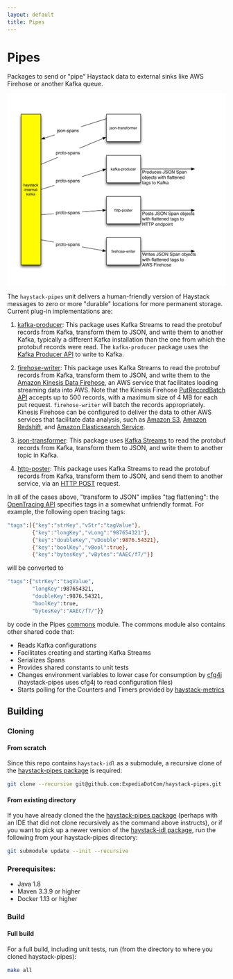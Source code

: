```yaml
---
layout: default
title: Pipes
---
```

# Pipes

Packages to send or "pipe" Haystack data to external sinks like AWS Firehose or another Kafka queue.

![High Level Block Diagram](../images/haystack_pipes.png)

The `haystack-pipes` unit delivers a human-friendly version of Haystack messages to zero or more "durable" locations for more permanent storage.
Current plug-in implementations are:

1. [kafka-producer](https://github.com/ExpediaDotCom/haystack-pipes/tree/master/kafka-producer): 
This package uses Kafka Streams to read the protobuf records from Kafka, transform them to JSON, and write them to another Kafka, 
typically a different Kafka installation than the one from which the protobuf records were read. 
The `kafka-producer` package uses the [Kafka Producer API](https://kafka.apache.org/0110/javadoc/index.html?org/apache/kafka/clients/producer/Producer.html) 
to write to Kafka.

2. [firehose-writer](https://github.com/ExpediaDotCom/haystack-pipes/tree/master/firehose-writer): 
This package uses Kafka Streams to read the protobuf records from Kafka, transform them to JSON, and write them to 
the [Amazon Kinesis Data Firehose](https://aws.amazon.com/kinesis/data-firehose/), an AWS service that facilitates 
loading streaming data into AWS. 
Note that the Kinesis Firehose [PutRecordBatch API](http://docs.aws.amazon.com/firehose/latest/APIReference/API_PutRecordBatch.html) 
accepts up to 500 records, with a maximum size of 4 MB for each put request. `firehose-writer` will batch the records appropriately. 
Kinesis Firehose can be configured to deliver the data to other AWS services that facilitate data analysis, 
such as [Amazon S3](https://aws.amazon.com/s3/), [Amazon Redshift](https://aws.amazon.com/redshift/), 
and [Amazon Elasticsearch Service](https://aws.amazon.com/elasticsearch-service/).

3. [json-transformer](https://github.com/ExpediaDotCom/haystack-pipes/tree/master/json-transformer): 
This package uses [Kafka Streams](https://kafka.apache.org/documentation/streams/) to read the protobuf records from Kafka, transform
them to JSON, and write them to another topic in Kafka.

4. [http-poster](https://github.com/ExpediaDotCom/haystack-pipes/tree/master/http-poster): 
This package uses Kafka Streams to read the protobuf records from Kafka, transform them to JSON, and send them to another service, via an
[HTTP POST](https://en.wikipedia.org/wiki/POST_(HTTP)) request.

In all of the cases above, "transform to JSON" implies "tag flattening": the [OpenTracing API](https://github.com/opentracing/specification/blob/master/semantic_conventions.md) specifies tags in a 
somewhat unfriendly format. For example, the following open tracing tags:

```bash
"tags":[{"key":"strKey","vStr":"tagValue"},
        {"key":"longKey","vLong":"987654321"},
        {"key":"doubleKey","vDouble":9876.54321},
        {"key":"boolKey","vBool":true},
        {"key":"bytesKey","vBytes":"AAEC/f7/"}]
```

will be converted to

```bash
"tags":{"strKey":"tagValue",
        "longKey":987654321,
        "doubleKey":9876.54321,
        "boolKey":true,
        "bytesKey":"AAEC/f7/"}}
```

by code in the Pipes [commons](https://github.com/ExpediaDotCom/haystack-pipes/tree/master/commons) module. The commons
module also contains other shared code that:

* Reads Kafka configurations
* Facilitates creating and starting Kafka Streams
* Serializes Spans
* Provides shared constants to unit tests
* Changes environment variables to lower case for consumption by [cfg4j](http://www.cfg4j.org/) (haystack-pipes uses cfg4j to read configuration files)
* Starts polling for the Counters and Timers provided by [haystack-metrics](https://github.com/ExpediaDotCom/haystack-metrics)

## Building

### Cloning
#### From scratch
Since this repo contains `haystack-idl` as a submodule, a recursive clone of the
[haystack-pipes package](https://github.com/ExpediaDotCom/haystack-pipes) is required:

```bash
git clone --recursive git@github.com:ExpediaDotCom/haystack-pipes.git .
```

#### From existing directory
If you have already cloned the the [haystack-pipes package](https://github.com/ExpediaDotCom/haystack-pipes) (perhaps
with an IDE that did not clone recursively as the command above instructs), or if you want to pick up a newer version of
the [haystack-idl package](https://github.com/ExpediaDotCom/haystack-idl), run the following from your haystack-pipes
directory:

```bash
git submodule update --init --recursive
```

### Prerequisites: 

* Java 1.8
* Maven 3.3.9 or higher
* Docker 1.13 or higher

### Build

#### Full build
For a full build, including unit tests, run (from the directory to where you cloned haystack-pipes):

``` bash
make all
```